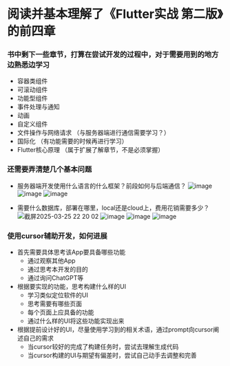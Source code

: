 # 阅读并基本理解了《Flutter实战 第二版》的前四章

### 书中剩下一些章节，打算在尝试开发的过程中，对于需要用到的地方边熟悉边学习

- 容器类组件
- 可滚动组件
- 功能型组件
- 事件处理与通知
- 动画
- 自定义组件
- 文件操作与网络请求 （与服务器端进行通信需要学习？）
- 国际化 （有功能需要的时候再进行学习）
- Flutter核心原理 （属于扩展了解章节，不是必须掌握）

### 还需要弄清楚几个基本问题
- 服务器端开发使用什么语言的什么框架？前段如何与后端通信？
![image](https://github.com/user-attachments/assets/91434f06-f841-4685-9fa8-2443544d3ea5)
![image](https://github.com/user-attachments/assets/58c47d09-3a16-4e40-9c46-dceff15f7098)
![image](https://github.com/user-attachments/assets/9c543067-555e-4b3f-ab67-36ffb24f4fb8)


- 需要什么数据库，部署在哪里，local还是cloud上，费用花销需要多少？
  ![截屏2025-03-25 22 20 02](https://github.com/user-attachments/assets/a1aa1890-16a0-4cdc-a62a-2a04030f170c)
  ![image](https://github.com/user-attachments/assets/c37856a6-0591-4d25-8272-0e6403a3aac1)
  ![image](https://github.com/user-attachments/assets/e3dccd17-56f9-4662-9292-1405fb4cd882)
  ![image](https://github.com/user-attachments/assets/8e018df3-f2b0-40e4-9937-9a09de0a5fb1)

### 使用cursor辅助开发，如何进展
- 首先需要具体思考该App要具备哪些功能
  - 通过观察其他App
  - 通过思考本开发的目的
  - 通过询问ChatGPT等
- 根据要实现的功能，思考构建什么样的UI
  - 学习类似定位软件的UI
  - 思考需要有哪些页面
  - 每个页面上应具备的功能
  - 通过什么样的UI将这些功能实现出来
- 根据提前设计好的UI，尽量使用学习到的相关术语，通过prompt向cursor阐述自己的需求
  - 当cursor较好的完成了构建任务时，尝试去理解生成代码
  - 当cursor构建的UI与期望有偏差时，尝试自己动手去调整和完善
